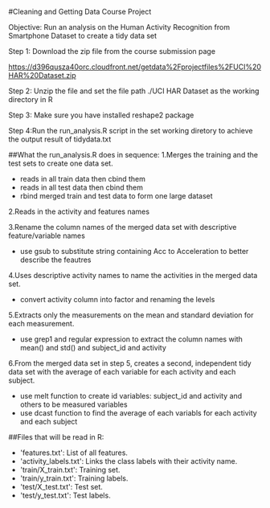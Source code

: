 #Cleaning and Getting Data Course Project

Objective: Run an analysis on the Human Activity Recognition from Smartphone Dataset to create a tidy data set

Step 1: Download the zip file from the course submission page 

https://d396qusza40orc.cloudfront.net/getdata%2Fprojectfiles%2FUCI%20HAR%20Dataset.zip 

Step 2: Unzip the file and set the file path ./UCI HAR Dataset as the working directory in R

Step 3: Make sure you have installed reshape2 package

Step 4:Run the run_analysis.R script in the set working diretory to achieve the output result of tidydata.txt

##What the run_analysis.R does in sequence:
1.Merges the training and the test sets to create one data set.
- reads in all train data then cbind them
- reads in all test data then cbind them
- rbind merged train and test data to form one large dataset

2.Reads in the activity and features names

3.Rename the column names of the merged data set with descriptive feature/variable names
- use gsub to substitute string containing Acc to Acceleration to better describe the feautres

4.Uses descriptive activity names to name the activities in the merged data set.
- convert activity column into factor and renaming the levels

5.Extracts only the measurements on the mean and standard deviation for each measurement. 
- use grep1 and regular expression to extract the column names with mean() and std() and subject_id and activity

6.From the merged data set in step 5, creates a second, independent tidy data set with the average of each variable for each activity and each subject.
- use melt function to create id variables: subject_id and activity and others to be measured variables
- use dcast function to find the average of each variabls for each activity and each subject 

##Files that will be read in R:
- 'features.txt': List of all features.
- 'activity_labels.txt': Links the class labels with their activity name.
- 'train/X_train.txt': Training set.
- 'train/y_train.txt': Training labels.
- 'test/X_test.txt': Test set.
- 'test/y_test.txt': Test labels.


